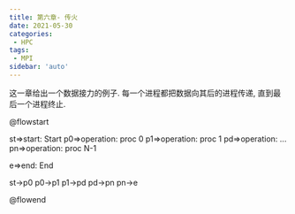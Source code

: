 ```yaml
---
title: 第六章- 传火
date: 2021-05-30
categories:
 - HPC
tags:
 - MPI
sidebar: 'auto'
---
```


这一章给出一个数据接力的例子. 每一个进程都把数据向其后的进程传递, 直到最后一个进程终止.

@flowstart

st=>start: Start
p0=>operation: proc 0
p1=>operation: proc 1
pd=>operation: ...
pn=>operation: proc N-1

e=>end: End

st->p0
p0->p1
p1->pd
pd->pn
pn->e

@flowend

<CodeSwitcher :languages="{c:'C', python:'Python'}">
<template v-slot:c>

```c

#include <mpi/mpi.h>
#include <stdio.h>
#include <string.h>

int main(int argc, char *argv[])
{
    int rank, size;
    MPI_Init(&argc, &argv);
    MPI_Comm_rank(MPI_COMM_WORLD, &rank);
    MPI_Comm_size(MPI_COMM_WORLD, &size);

    if (size < 2)
    {
        fprintf(stderr, "systest requires at least 2 processes");
        MPI_Abort(MPI_COMM_WORLD, 1);
    }

    char msg[6] = "fire!";
    int msglen = 6;

    MPI_Status status;

    if (rank == 0) {

        MPI_Send(&msg, msglen, MPI_CHAR, rank+1, 0, MPI_COMM_WORLD);
        printf("%d send %s to   %d\n", rank, msg, rank+1);

    }
    else {

        MPI_Recv(&msg, msglen, MPI_CHAR, rank-1, 0, MPI_COMM_WORLD, &status);
        printf("%d recv %s from %d\n", rank, msg, rank-1);
        if (rank < size-1){
            MPI_Send(&msg, msglen, MPI_CHAR, rank+1, 0, MPI_COMM_WORLD);
            printf("%d send %s to   %d\n", rank, msg, rank+1);
        }
    }

    MPI_Barrier(MPI_COMM_WORLD);
    MPI_Finalize();
}

```
</template>

<template v-slot:python>

```python

from mpi4py import MPI

def main():

    comm = MPI.COMM_WORLD
    rank = comm.Get_rank()
    size = comm.Get_size()

    msg = 'fire!'

    if rank == 0:
        comm.send(msg, dest=rank+1, tag=1)
        print(f'{rank} send {msg} to   {rank+1}')
    
    else:
        msg = comm.recv(source=rank-1, tag=1)
        print(f'{rank} recv {msg} from {rank-1}')
        if rank < size-1:
            comm.send(msg, rank+1, tag=1)
            print(f'{rank} send {msg} to   {rank+1}')

if __name__ == '__main__':
    main()

```
</template>

</CodeSwitcher>
